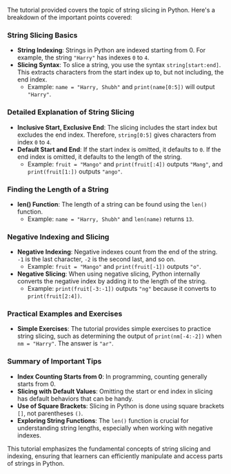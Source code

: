 The tutorial provided covers the topic of string slicing in Python. Here's a breakdown of the important points covered:

### String Slicing Basics
- **String Indexing**: Strings in Python are indexed starting from 0. For example, the string `"Harry"` has indexes `0` to `4`.
- **Slicing Syntax**: To slice a string, you use the syntax `string[start:end]`. This extracts characters from the start index up to, but not including, the end index.
  - Example: `name = "Harry, Shubh"` and `print(name[0:5])` will output `"Harry"`.
  
### Detailed Explanation of String Slicing
- **Inclusive Start, Exclusive End**: The slicing includes the start index but excludes the end index. Therefore, `string[0:5]` gives characters from index `0` to `4`.
- **Default Start and End**: If the start index is omitted, it defaults to `0`. If the end index is omitted, it defaults to the length of the string.
  - Example: `fruit = "Mango"` and `print(fruit[:4])` outputs `"Mang"`, and `print(fruit[1:])` outputs `"ango"`.

### Finding the Length of a String
- **len() Function**: The length of a string can be found using the `len()` function.
  - Example: `name = "Harry, Shubh"` and `len(name)` returns `13`.

### Negative Indexing and Slicing
- **Negative Indexing**: Negative indexes count from the end of the string. `-1` is the last character, `-2` is the second last, and so on.
  - Example: `fruit = "Mango"` and `print(fruit[-1])` outputs `"o"`.
- **Negative Slicing**: When using negative slicing, Python internally converts the negative index by adding it to the length of the string.
  - Example: `print(fruit[-3:-1])` outputs `"ng"` because it converts to `print(fruit[2:4])`.

### Practical Examples and Exercises
- **Simple Exercises**: The tutorial provides simple exercises to practice string slicing, such as determining the output of `print(nm[-4:-2])` when `nm = "Harry"`. The answer is `"ar"`.

### Summary of Important Tips
- **Index Counting Starts from 0**: In programming, counting generally starts from 0.
- **Slicing with Default Values**: Omitting the start or end index in slicing has default behaviors that can be handy.
- **Use of Square Brackets**: Slicing in Python is done using square brackets `[]`, not parentheses `()`.
- **Exploring String Functions**: The `len()` function is crucial for understanding string lengths, especially when working with negative indexes.

This tutorial emphasizes the fundamental concepts of string slicing and indexing, ensuring that learners can efficiently manipulate and access parts of strings in Python.